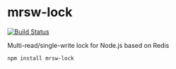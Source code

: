 # mrsw-lock

[![Build Status](https://travis-ci.org/jojow/node-mrsw-lock.svg?branch=master)](https://travis-ci.org/jojow/node-mrsw-lock)

Multi-read/single-write lock for Node.js based on Redis

    npm install mrsw-lock
